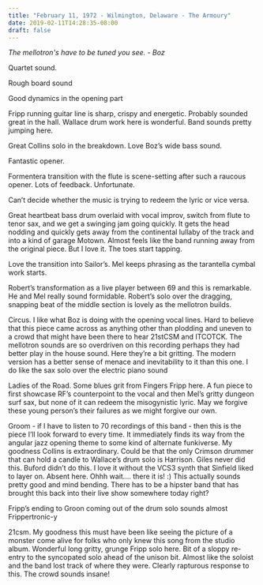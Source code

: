 ```yaml
---
title: "February 11, 1972 - Wilmington, Delaware - The Armoury"
date: 2019-02-11T14:28:35-08:00
draft: false
---
```


*The mellotron's have to be tuned you see. - Boz*

Quartet sound.

Rough board sound

Good dynamics in the opening part

Fripp running guitar line is sharp, crispy and energetic. Probably sounded great in the hall. Wallace drum work here is wonderful. Band sounds pretty jumping here.

Great Collins solo in the breakdown. Love Boz’s wide bass sound.

Fantastic opener.
 
Formentera transition with the flute is scene-setting after such a raucous opener. Lots of feedback. Unfortunate.

Can’t decide whether the music is trying to redeem the lyric or vice versa.

Great heartbeat bass drum overlaid with vocal improv, switch from flute to tenor sax, and we get a swinging jam going quickly. It gets the head nodding and quickly gets away from the continental lullaby of the track and into a kind of garage Motown. Almost feels like the band running away from the original piece. But I love it. The toes start tapping.

Love the transition into Sailor’s. Mel keeps phrasing as the tarantella cymbal work starts.

Robert’s transformation as a live player between 69 and this is remarkable. He and Mel really sound formidable. Robert’s solo over the dragging, snapping beat of the middle section is lovely as the mellotron builds.

Circus. I like what Boz is doing with the opening vocal lines. Hard to believe that this piece came across as anything other than plodding and uneven to a crowd that might have been there to hear 21stCSM and ITCOTCK. The mellotron sounds are so overdriven on this recording perhaps they had better play in the house sound. Here they’re a bit gritting. The modern version has a better sense of menace and inevitability to it than this one. I do like the sax solo over the electric piano sound

Ladies of the Road. Some blues grit from Fingers Fripp here. A fun piece to first showcase RF’s counterpoint to the vocal and then Mel’s gritty dungeon surf sax, but none of it can redeem the misogynistic lyric. May we forgive these young person’s their failures as we might forgive our own.

Groom - if I have to listen to 70 recordings of this band - then this is the piece I’ll look forward to every time. It immediately finds its way from the angular jazz opening theme to some kind of alternate funkiverse. My goodness Collins is extraordinary. Could be that the only Crimson drummer that can hold a candle to Wallace’s drum solo is Harrison. Giles never did this. Buford didn’t do this. I love it without the VCS3 synth that Sinfield liked to layer on. Absent here. Ohhh wait.... there it is! :) This actually sounds pretty good and mind bending. There has to be a hipster band that has brought this back into their live show somewhere today right?

Fripp’s ending to Groon coming out of the drum solo sounds almost Frippertronic-y

21csm. My goodness this must have been like seeing the picture of a monster come alive for folks who only knew this song from the studio album. Wonderful long gritty, grunge Fripp solo here. Bit of a sloppy re-entry to the syncopated solo ahead of the unison bit. Almost like the soloist and the band lost track of where they were. Clearly rapturous response to this. The crowd sounds insane!

